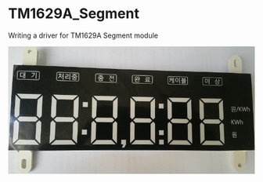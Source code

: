 
# TM1629A_Segment
Writing a driver for TM1629A Segment module

![Semantic description of image](Doc/Top.jpg "ARKLED 22272348 ST92211009-1")
